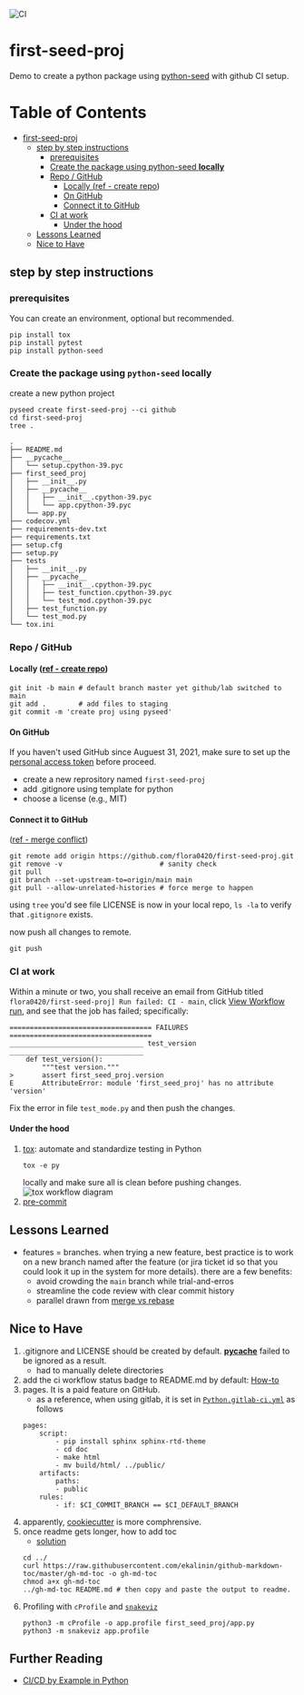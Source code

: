 ![CI](https://github.com/flora0420/first-seed-proj/actions/workflows/ci.yml/badge.svg)
<!-- ![example workflow](https://github.com/<OWNER>/<REPOSITORY>/actions/workflows/<WORKFLOW_FILE>/badge.svg) -->

# first-seed-proj
Demo to create a python package using [python-seed](https://github.com/developmentseed/python-seed) with github CI setup.

Table of Contents
=================

* [first-seed-proj](#first-seed-proj)
   * [step by step instructions](#step-by-step-instructions)
      * [prerequisites](#prerequisites)
      * [Create the package using python-seed <strong>locally</strong>](#create-the-package-using-python-seed-locally)
      * [Repo / GitHub](#repo--github)
         * [Locally (<a href="https://kbroman.org/github_tutorial/pages/init.html" rel="nofollow">ref - create repo</a>)](#locally-ref---create-repo)
         * [On GitHub](#on-github)
         * [Connect it to GitHub](#connect-it-to-github)
      * [CI at work](#ci-at-work)
         * [Under the hood](#under-the-hood)
   * [Lessons Learned](#lessons-learned)
   * [Nice to Have](#nice-to-have)

## step by step instructions
### prerequisites
You can create an environment, optional but recommended.
```
pip install tox
pip install pytest
pip install python-seed
```

### Create the package using `python-seed` **locally**
create a new python project
```
pyseed create first-seed-proj --ci github
cd first-seed-proj
tree .
```
```
.
├── README.md
├── __pycache__
│   └── setup.cpython-39.pyc
├── first_seed_proj
│   ├── __init__.py
│   ├── __pycache__
│   │   ├── __init__.cpython-39.pyc
│   │   └── app.cpython-39.pyc
│   └── app.py
├── codecov.yml
├── requirements-dev.txt
├── requirements.txt
├── setup.cfg
├── setup.py
├── tests
│   ├── __init__.py
│   ├── __pycache__
│   │   ├── __init__.cpython-39.pyc
│   │   ├── test_function.cpython-39.pyc
│   │   └── test_mod.cpython-39.pyc
│   ├── test_function.py
│   └── test_mod.py
└── tox.ini
```
### Repo / GitHub
#### Locally ([ref - create repo](https://kbroman.org/github_tutorial/pages/init.html))
```
git init -b main # default branch master yet github/lab switched to main
git add .        # add files to staging
git commit -m 'create proj using pyseed' 
```

#### On GitHub
If you haven't used GitHub since Auguest 31, 2021, make sure to set up the [personal access token](https://docs.github.com/en/authentication/keeping-your-account-and-data-secure/creating-a-personal-access-token) before proceed.

- create a new reprository named `first-seed-proj`
- add .gitignore using template for python
- choose a license (e.g., MIT)

#### Connect it to GitHub
([ref - merge conflict](https://stackoverflow.com/questions/37937984/git-refusing-to-merge-unrelated-histories-on-rebase))
```
git remote add origin https://github.com/flora0420/first-seed-proj.git  
git remove -v                        # sanity check
git pull                             
git branch --set-upstream-to=origin/main main
git pull --allow-unrelated-histories # force merge to happen
```

using `tree` you'd see file LICENSE is now in your local repo, `ls -la` to verify that `.gitignore` exists.

now push all changes to remote. 
```
git push
```

### CI at work
Within a minute or two, you shall receive an email from GitHub titled `flora0420/first-seed-proj] Run failed: CI - main`, click [View Workflow run](https://github.com/flora0420/first-seed-proj/actions/runs/2046791613), and see that the job has failed; specifically:

```
=================================== FAILURES ===================================
_________________________________ test_version _________________________________
    def test_version():
        """test version."""
>       assert first_seed_proj.version
E       AttributeError: module 'first_seed_proj' has no attribute 'version'
```

Fix the error in file `test_mode.py` and then push the changes.

#### Under the hood
1. [tox](https://tox.wiki/en/latest/index.html): automate and standardize testing in Python
    ```
    tox -e py
    ```
    locally and make sure all is clean before pushing changes. 
    ![tox workflow diagram](https://tox.wiki/en/latest/_images/tox_flow.png)
2. [pre-commit](https://pre-commit.com)

## Lessons Learned
- features = branches. when trying a new feature, best practice is to work on a new branch named after the feature (or jira ticket id so that you could look it up in the system for more details). there are a few benefits:
    - avoid crowding the `main` branch while trial-and-erros 
    - streamline the code review with clear commit history 
    - parallel drawn from [merge vs rebase](https://betterprogramming.pub/differences-between-git-merge-and-rebase-and-why-you-should-care-ae41d96237b6)
## Nice to Have
1. .gitignore and LICENSE should be created by default. [__pycache__](https://stackoverflow.com/questions/16869024/what-is-pycache) failed to be ignored as a result.
    - had to manually delete directories 
1. add the ci workflow status badge to README.md by default: [How-to](https://docs.github.com/en/actions/monitoring-and-troubleshooting-workflows/adding-a-workflow-status-badge)
1. pages. It is a paid feature on GitHub. 
    - as a reference, when using gitlab, it is set in [`Python.gitlab-ci.yml`](https://gitlab.com/gitlab-org/gitlab/-/blob/master/lib/gitlab/ci/templates/Python.gitlab-ci.yml) as follows
    ```
    pages:
        script:
            - pip install sphinx sphinx-rtd-theme
            - cd doc
            - make html
            - mv build/html/ ../public/
        artifacts:
            paths:
            - public
        rules:
            - if: $CI_COMMIT_BRANCH == $CI_DEFAULT_BRANCH
    ```
1. apparently, [cookiecutter](https://cookiecutter.readthedocs.io/en/2.0.2/README.html) is more comphrensive.
1. once readme gets longer, how to add toc
    - [solution](https://github.com/ekalinin/github-markdown-toc)
    ```
    cd ../
    curl https://raw.githubusercontent.com/ekalinin/github-markdown-toc/master/gh-md-toc -o gh-md-toc
    chmod a+x gh-md-toc
    ../gh-md-toc README.md # then copy and paste the output to readme.
    ```
1. Profiling with `cProfile` and [`snakeviz`](https://jiffyclub.github.io/snakeviz/)
    ```
    python3 -m cProfile -o app.profile first_seed_proj/app.py
    python3 -m snakeviz app.profile   
    ```

## Further Reading
- [CI/CD by Example in Python](https://towardsdatascience.com/ci-cd-by-example-in-python-46f1533cb09d)